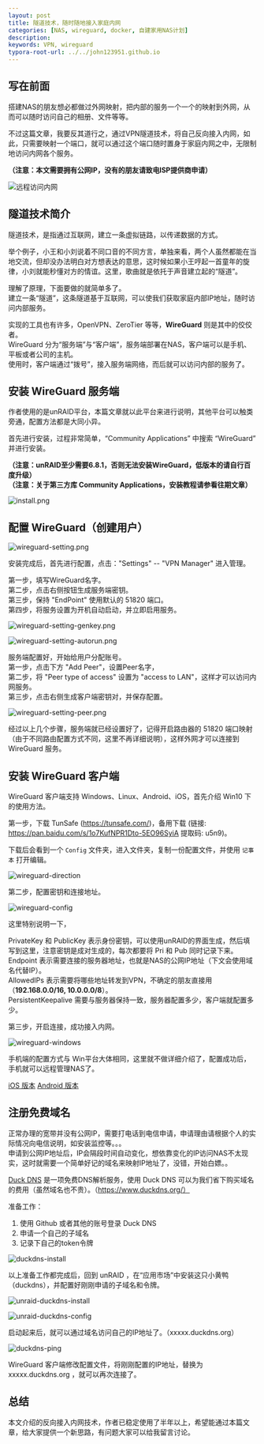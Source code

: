 ```yaml
---
layout: post
title: 隧道技术，随时随地接入家庭内网
categories: [NAS, wireguard, docker, 自建家用NAS计划]
description: 
keywords: VPN, wireguard
typora-root-url: ../../john123951.github.io
---
```


## 写在前面
搭建NAS的朋友想必都做过外网映射，把内部的服务一个一个的映射到外网，从而可以随时访问自己的相册、文件等等。

不过这篇文章，我要反其道行之，通过VPN隧道技术，将自己反向接入内网，如此，只需要映射一个端口，就可以通过这个端口随时置身于家庭内网之中，无限制地访问内网各个服务。

**（注意：本文需要拥有公网IP，没有的朋友请致电ISP提供商申请）**

![远程访问内网](/images/blog/2020-03-25-wireguard/wireguard-demo.png)


## 隧道技术简介
隧道技术，是指通过互联网，建立一条虚拟链路，以传递数据的方式。

举个例子，小王和小刘说着不同口音的不同方言，单独来看，两个人虽然都能在当地交流，但却没办法明白对方想表达的意思，这时候如果小王哼起一首童年的旋律，小刘就能秒懂对方的情谊。这里，歌曲就是依托于声音建立起的“隧道”。

理解了原理，下面要做的就简单多了。  
建立一条“隧道”，这条隧道基于互联网，可以使我们获取家庭内部IP地址，随时访问内部服务。

实现的工具也有许多，OpenVPN、ZeroTier 等等，**WireGuard** 则是其中的佼佼者。  
WireGuard 分为“服务端”与“客户端”，服务端部署在NAS，客户端可以是手机、平板或者公司的主机。  
使用时，客户端通过“拨号”，接入服务端网络，而后就可以访问内部的服务了。


## 安装 WireGuard 服务端
作者使用的是unRAID平台，本篇文章就以此平台来进行说明，其他平台可以触类旁通，配置方法都是大同小异。

首先进行安装，过程非常简单，“Community Applications” 中搜索 “WireGuard” 并进行安装。

**（注意：unRAID至少需要6.8.1，否则无法安装WireGuard，低版本的请自行百度升级）**  
**（注意：关于第三方库 Community Applications，安装教程请参看往期文章）**

![install.png](/images/blog/2020-03-25-wireguard/install.png)


## 配置 WireGuard（创建用户）

![wireguard-setting.png](/images/blog/2020-03-25-wireguard/wireguard-setting.png)

安装完成后，首先进行配置，点击："Settings" -- "VPN Manager" 进入管理。

第一步，填写WireGuard名字。  
第二步，点击右侧按钮生成服务端密钥。  
第三步，保持 "EndPoint" 使用默认的 51820 端口。  
第四步，将服务设置为开机自动启动，并立即启用服务。

![wireguard-setting-genkey.png](/images/blog/2020-03-25-wireguard/wireguard-setting-genkey.png)

![wireguard-setting-autorun.png](/images/blog/2020-03-25-wireguard/wireguard-setting-autorun.png)

服务端配置好，开始给用户分配账号。  
第一步，点击下方 "Add Peer"，设置Peer名字，  
第二步，将 "Peer type of access" 设置为 "access to LAN"，这样才可以访问内网服务。  
第三步，点击右侧生成客户端密钥对，并保存配置。

![wireguard-setting-peer.png](/images/blog/2020-03-25-wireguard/wireguard-setting-peer.png)

经过以上几个步骤，服务端就已经设置好了，记得开启路由器的 51820 端口映射（由于不同路由配置方式不同，这里不再详细说明），这样外网才可以连接到 WireGuard 服务。


## 安装 WireGuard 客户端
WireGuard 客户端支持 Windows、Linux、Android、iOS，首先介绍 Win10 下的使用方法。

第一步，下载 TunSafe (https://tunsafe.com/)，备用下载 (链接: https://pan.baidu.com/s/1o7KufNPR1Dto-5EO96SyiA 提取码: u5n9)。

下载后会看到一个 `Config` 文件夹，进入文件夹，复制一份配置文件，并使用 `记事本` 打开编辑。

![wireguard-direction](/images/blog/2020-03-25-wireguard/wireguard-direction.png)

第二步，配置密钥和连接地址。

![wireguard-config](/images/blog/2020-03-25-wireguard/wireguard-config.png)

这里特别说明一下，

PrivateKey 和 PublicKey 表示身份密钥，可以使用unRAID的界面生成，然后填写到这里，注意密钥是成对生成的，每次都要将 Pri 和 Pub 同时记录下来。  
Endpoint 表示需要连接的服务器地址，也就是NAS的公网IP地址（下文会使用域名代替IP）。  
AllowedIPs 表示需要将哪些地址转发到VPN，不确定的朋友直接用（**192.168.0.0/16, 10.0.0.0/8**）。  
PersistentKeepalive 需要与服务器保持一致，服务器配置多少，客户端就配置多少。

第三步，开启连接，成功接入内网。

![wireguard-windows](/images/blog/2020-03-25-wireguard/wireguard-windows.png)

手机端的配置方式与 Win平台大体相同，这里就不做详细介绍了，配置成功后，手机就可以远程管理NAS了。

[iOS 版本](https://apps.apple.com/us/app/wireguard/id1441195209)
[Android 版本](https://play.google.com/store/apps/details?id=com.wireguard.android)


## 注册免费域名
正常办理的宽带并没有公网IP，需要打电话到电信申请，申请理由请根据个人的实际情况向电信说明，如安装监控等。。。  
申请到公网IP地址后，IP会隔段时间自动变化，想依靠变化的IP访问NAS不太现实，这时就需要一个简单好记的域名来映射IP地址了，没错，开始白嫖。。

[Duck DNS](https://www.duckdns.org/) 是一项免费DNS解析服务，使用 Duck DNS 可以为我们省下购买域名的费用（虽然域名也不贵）。（https://www.duckdns.org/）

准备工作：
1. 使用 Github 或者其他的账号登录 Duck DNS
2. 申请一个自己的子域名
3. 记录下自己的token令牌

![duckdns-install](/images/blog/2020-03-25-wireguard/duckdns-install.png)

以上准备工作都完成后，回到 unRAID ，在“应用市场”中安装这只小黄鸭（duckdns），并配置好刚刚申请的子域名和令牌。

![unraid-duckdns-install](/images/blog/2020-03-25-wireguard/unraid-duckdns-install.png)

![unraid-duckdns-config](/images/blog/2020-03-25-wireguard/unraid-duckdns-config.png)

启动起来后，就可以通过域名访问自己的IP地址了。（xxxxx.duckdns.org）

![duckdns-ping](/images/blog/2020-03-25-wireguard/duckdns-ping.png)

WireGuard 客户端修改配置文件，将刚刚配置的IP地址，替换为 xxxxx.duckdns.org ，就可以再次连接了。


## 总结
本文介绍的反向接入内网技术，作者已稳定使用了半年以上，希望能通过本篇文章，给大家提供一个新思路，有问题大家可以给我留言讨论。

